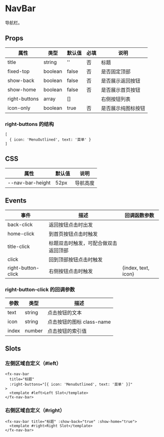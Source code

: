# NavBar

导航栏。

## Props

| 属性          | 类型    | 默认值 | 必填 | 说明               |
| ------------- | ------- | ------ | ---- | ------------------ |
| title         | string  | ''     | 否   | 标题               |
| fixed-top     | boolean | false  | 否   | 是否固定顶部       |
| show-back     | boolean | false  | 否   | 是否展示返回按钮   |
| show-home     | boolean | false  | 否   | 是否展示首页按钮   |
| right-buttons | array   | []     |      | 右侧按钮列表       |
| icon-only     | boolean | true   | 否   | 是否展示纯图标按钮 |

### right-buttons 的结构

```
[
  { icon: 'MenuOutlined', text: '菜单' }
]
```

## CSS

| 属性             | 默认值 | 说明     |
| ---------------- | ------ | -------- |
| --nav-bar-height | 52px   | 导航高度 |

## Events

| 事件               | 描述                                 | 回调函数参数        |
| ------------------ | ------------------------------------ | ------------------- |
| back-click         | 返回按钮点击时出发                   |                     |
| home-click         | 到首页按钮点击时触发                 |                     |
| title-click        | 标题双击时触发，可配合做双击返回顶部 |                     |
| click              | 回到顶部按钮点击时触发               |                     |
| right-button-click | 右侧按钮点击时触发                   | {index, text, icon} |

### right-button-click 的回调参数

| 参数  | 类型   | 描述                      |
| ----- | ------ | ------------------------- |
| text  | string | 点击按钮的文本            |
| icon  | string | 点击按钮的图标 class-name |
| index | number | 点击按钮的索引值          |

## Slots

### 左侧区域自定义（#left）

```
<fx-nav-bar
  title="标题"
  :right-buttons="[{ icon: 'MenuOutlined', text: '菜单' }]"
>
  <template #left>Left Slot</template>
</fx-nav-bar>
```

### 右侧区域自定义（#right）

```
<fx-nav-bar title="标题" :show-back="true" :show-home="true">
  <template #right>Right Slot</template>
</fx-nav-bar>
```
